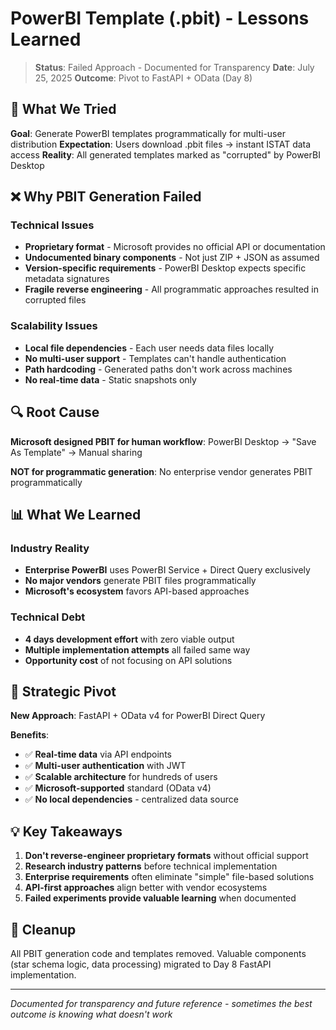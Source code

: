 # PowerBI Template (.pbit) - Lessons Learned

> **Status**: Failed Approach - Documented for Transparency
> **Date**: July 25, 2025
> **Outcome**: Pivot to FastAPI + OData (Day 8)

## 🎯 What We Tried

**Goal**: Generate PowerBI templates programmatically for multi-user distribution
**Expectation**: Users download .pbit files → instant ISTAT data access
**Reality**: All generated templates marked as "corrupted" by PowerBI Desktop

## ❌ Why PBIT Generation Failed

### **Technical Issues**
- **Proprietary format** - Microsoft provides no official API or documentation
- **Undocumented binary components** - Not just ZIP + JSON as assumed
- **Version-specific requirements** - PowerBI Desktop expects specific metadata signatures
- **Fragile reverse engineering** - All programmatic approaches resulted in corrupted files

### **Scalability Issues**
- **Local file dependencies** - Each user needs data files locally
- **No multi-user support** - Templates can't handle authentication
- **Path hardcoding** - Generated paths don't work across machines
- **No real-time data** - Static snapshots only

## 🔍 Root Cause

**Microsoft designed PBIT for human workflow**: PowerBI Desktop → "Save As Template" → Manual sharing

**NOT for programmatic generation**: No enterprise vendor generates PBIT programmatically

## 📊 What We Learned

### **Industry Reality**
- **Enterprise PowerBI** uses PowerBI Service + Direct Query exclusively
- **No major vendors** generate PBIT files programmatically
- **Microsoft's ecosystem** favors API-based approaches

### **Technical Debt**
- **4 days development effort** with zero viable output
- **Multiple implementation attempts** all failed same way
- **Opportunity cost** of not focusing on API solutions

## 🚀 Strategic Pivot

**New Approach**: FastAPI + OData v4 for PowerBI Direct Query

**Benefits**:
- ✅ **Real-time data** via API endpoints
- ✅ **Multi-user authentication** with JWT
- ✅ **Scalable architecture** for hundreds of users
- ✅ **Microsoft-supported** standard (OData v4)
- ✅ **No local dependencies** - centralized data source

## 💡 Key Takeaways

1. **Don't reverse-engineer proprietary formats** without official support
2. **Research industry patterns** before technical implementation
3. **Enterprise requirements** often eliminate "simple" file-based solutions
4. **API-first approaches** align better with vendor ecosystems
5. **Failed experiments provide valuable learning** when documented

## 📁 Cleanup

All PBIT generation code and templates removed. Valuable components (star schema logic, data processing) migrated to Day 8 FastAPI implementation.

---

*Documented for transparency and future reference - sometimes the best outcome is knowing what doesn't work*
